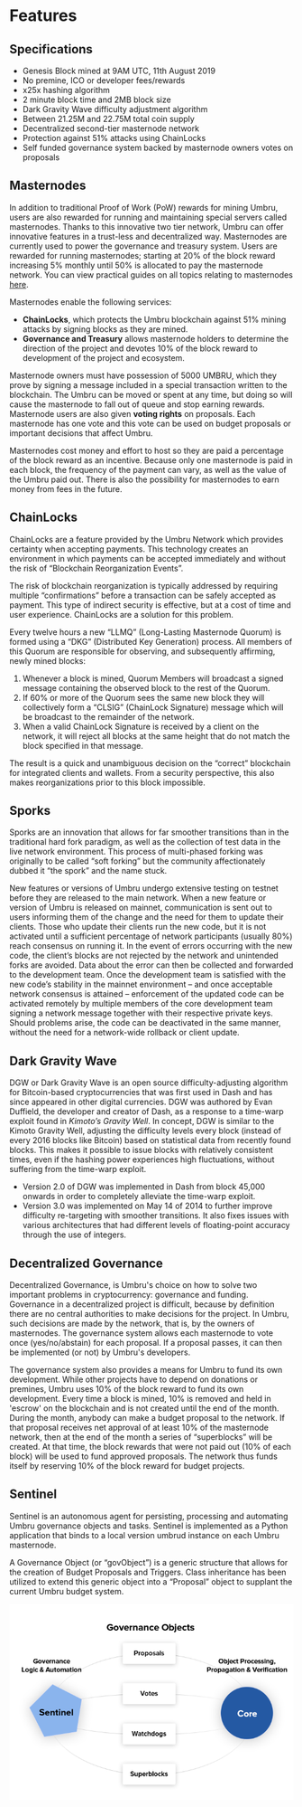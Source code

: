 # Features

## Specifications

* Genesis Block mined at 9AM UTC, 11th August 2019
* No premine, ICO or developer fees/rewards
* x25x hashing algorithm
* 2 minute block time and 2MB block size
* Dark Gravity Wave difficulty adjustment algorithm
* Between 21.25M and 22.75M total coin supply
* Decentralized second-tier masternode network
* Protection against 51% attacks using ChainLocks
* Self funded governance system backed by masternode owners votes on proposals

## Masternodes

In addition to traditional Proof of Work \(PoW\) rewards for mining Umbru, users are also rewarded for running and maintaining special servers called masternodes. Thanks to this innovative two tier network, Umbru can offer innovative features in a trust-less and decentralized way. Masternodes are currently used to power the governance and treasury system. Users are rewarded for running masternodes; starting at 20% of the block reward increasing 5% monthly until 50% is allocated to pay the masternode network. You can view practical guides on all topics relating to masternodes [here](../network/masternodes.md).

Masternodes enable the following services:

* **ChainLocks**, which protects the Umbru blockchain against 51% mining attacks by signing blocks as they are mined.
* **Governance and Treasury** allows masternode holders to determine the direction of the project and devotes 10% of the block reward to development of the project and ecosystem.

Masternode owners must have possession of 5000 UMBRU, which they prove by signing a message included in a special transaction written to the blockchain. The Umbru can be moved or spent at any time, but doing so will cause the masternode to fall out of queue and stop earning rewards. Masternode users are also given **voting rights** on proposals. Each masternode has one vote and this vote can be used on budget proposals or important decisions that affect Umbru.

Masternodes cost money and effort to host so they are paid a percentage of the block reward as an incentive. Because only one masternode is paid in each block, the frequency of the payment can vary, as well as the value of the Umbru paid out. There is also the possibility for masternodes to earn money from fees in the future.

## ChainLocks

ChainLocks are a feature provided by the Umbru Network which provides certainty when accepting payments. This technology creates an environment in which payments can be accepted immediately and without the risk of “Blockchain Reorganization Events”.

The risk of blockchain reorganization is typically addressed by requiring multiple “confirmations” before a transaction can be safely accepted as payment. This type of indirect security is effective, but at a cost of time and user experience. ChainLocks are a solution for this problem.

Every twelve hours a new “LLMQ” \(Long-Lasting Masternode Quorum\) is formed using a “DKG” \(Distributed Key Generation\) process. All members of this Quorum are responsible for observing, and subsequently affirming, newly mined blocks:

1. Whenever a block is mined, Quorum Members will broadcast a signed message containing the observed block to the rest of the Quorum.
2. If 60% or more of the Quorum sees the same new block they will collectively form a “CLSIG” \(ChainLock Signature\) message which will be broadcast to the remainder of the network.
3. When a valid ChainLock Signature is received by a client on the network, it will reject all blocks at the same height that do not match the block specified in that message.

The result is a quick and unambiguous decision on the “correct” blockchain for integrated clients and wallets. From a security perspective, this also makes reorganizations prior to this block impossible.

## Sporks

Sporks are an innovation that allows for far smoother transitions than in the traditional hard fork paradigm, as well as the collection of test data in the live network environment. This process of multi-phased forking was originally to be called “soft forking” but the community affectionately dubbed it “the spork” and the name stuck.

New features or versions of Umbru undergo extensive testing on testnet before they are released to the main network. When a new feature or version of Umbru is released on mainnet, communication is sent out to users informing them of the change and the need for them to update their clients. Those who update their clients run the new code, but it is not activated until a sufficient percentage of network participants \(usually 80%\) reach consensus on running it. In the event of errors occurring with the new code, the client’s blocks are not rejected by the network and unintended forks are avoided. Data about the error can then be collected and forwarded to the development team. Once the development team is satisfied with the new code’s stability in the mainnet environment – and once acceptable network consensus is attained – enforcement of the updated code can be activated remotely by multiple members of the core development team signing a network message together with their respective private keys. Should problems arise, the code can be deactivated in the same manner, without the need for a network-wide rollback or client update.

## Dark Gravity Wave

DGW or Dark Gravity Wave is an open source difficulty-adjusting algorithm for Bitcoin-based cryptocurrencies that was first used in Dash and has since appeared in other digital currencies. DGW was authored by Evan Duffield, the developer and creator of Dash, as a response to a time-warp exploit found in _Kimoto’s Gravity Well_. In concept, DGW is similar to the Kimoto Gravity Well, adjusting the difficulty levels every block \(instead of every 2016 blocks like Bitcoin\) based on statistical data from recently found blocks. This makes it possible to issue blocks with relatively consistent times, even if the hashing power experiences high fluctuations, without suffering from the time-warp exploit.

* Version 2.0 of DGW was implemented in Dash from block 45,000 onwards in order to completely alleviate the time-warp exploit.
* Version 3.0 was implemented on May 14 of 2014 to further improve difficulty re-targeting with smoother transitions. It also fixes issues with various architectures that had different levels of floating-point accuracy through the use of integers.

## Decentralized Governance

Decentralized Governance, is Umbru's choice on how to solve two important problems in cryptocurrency: governance and funding. Governance in a decentralized project is difficult, because by definition there are no central authorities to make decisions for the project. In Umbru, such decisions are made by the network, that is, by the owners of masternodes. The governance system allows each masternode to vote once \(yes/no/abstain\) for each proposal. If a proposal passes, it can then be implemented \(or not\) by Umbru's developers.

The governance system also provides a means for Umbru to fund its own development. While other projects have to depend on donations or premines, Umbru uses 10% of the block reward to fund its own development. Every time a block is mined, 10% is removed and held in 'escrow' on the blockchain and is not created until the end of the month. During the month, anybody can make a budget proposal to the network. If that proposal receives net approval of at least 10% of the masternode network, then at the end of the month a series of “superblocks” will be created. At that time, the block rewards that were not paid out \(10% of each block\) will be used to fund approved proposals. The network thus funds itself by reserving 10% of the block reward for budget projects.

## Sentinel

Sentinel is an autonomous agent for persisting, processing and automating Umbru governance objects and tasks. Sentinel is implemented as a Python application that binds to a local version umbrud instance on each Umbru masternode.

A Governance Object \(or “govObject”\) is a generic structure that allows for the creation of Budget Proposals and Triggers. Class inheritance has been utilized to extend this generic object into a “Proposal” object to supplant the current Umbru budget system.

![Diagram highlighting the relationship between Sentinel and Umbru Core](../.gitbook/assets/sentinel.png)

